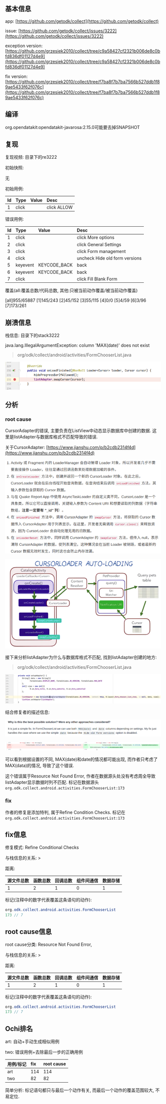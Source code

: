 ## 基本信息

app: [https://github.com/getodk/collect](https://github.com/getodk/collect)

issue: [https://github.com/getodk/collect/issues/3222](https://github.com/getodk/collect/issues/3222)

exception version: [https://github.com/grzesiek2010/collect/tree/c9a58427cf2321b006de8c0bfd836df01127d4e9](https://github.com/grzesiek2010/collect/tree/c9a58427cf2321b006de8c0bfd836df01127d4e9)

fix version: [https://github.com/grzesiek2010/collect/tree/f7ba8f7b7ba7566b527ddb1f89ae5433f62f076c](https://github.com/grzesiek2010/collect/tree/f7ba8f7b7ba7566b527ddb1f89ae5433f62f076c)

## 编译

org.opendatakit:opendatakit-javarosa:2.15.0可能要去掉SNAPSHOT

## 复现

复现视频: 目录下的re3222

初始快照:

无

初始用例:

|Id|Type|Value|Desc|
|:----|:----|:----|:----|
|1|click|    |click ALLOW|

错误用例:

|Id|Type|Value|Desc|
|:----|:----|:----|:----|
|1|click|    |click More options|
|2|click|    |click General Settings|
|3|click|    |click Form management|
|4|click|    |uncheck Hide old form versions|
|5|keyevent|KEYCODE_BACK|back|
|6|keyevent|KEYCODE_BACK|back|
|7|click|    |click Fill Blank Form|

覆盖(all:覆盖总数/代码总数, 其他:只被当前动作覆盖/被当前动作覆盖)

[all]955/65887 [1]145/243 [2]45/152 [3]55/115 [4]0/0 [5]4/59 [6]3/96 [7]173/261 

## 崩溃信息

栈信息: 目录下的stack3222

java.lang.IllegalArgumentException: column 'MAX(date)' does not exist

> org/odk/collect/android/activities/FormChooserList.java

![image-20220308211807079](README.assets/image-20220308211807079.png)

## 分析

### root cause

CursorAdapter的错误, 主要负责在ListView中动态显示数据库中创建的数据. 这里是listAdapter与数据库格式不匹配导致的错误.

关于CursorAdapter: [https://www.jianshu.com/p/b2cdb2314f4d](https://www.jianshu.com/p/b2cdb2314f4d)

![image-20220308211811138](README.assets/image-20220308211811138.png)

![image-20220308211815088](README.assets/image-20220308211815088.png)

接下来分析listAdapter为什么与数据库格式不匹配, 找到listAdapter创建的地方:

> org/odk/collect/android/activities/FormChooserList.java

![image-20220308211819421](README.assets/image-20220308211819421.png)

结合修复者的描述信息:

![image-20220308211823254](README.assets/image-20220308211823254.png)

![image-20220308211830877](README.assets/image-20220308211830877.png)

可以看到根据设置的不同, MAX(date)和date的情况都可能出现, 而作者只考虑了MAX(data)的情况, 导致了这个错误.

这个错误属于Resource Not Found Error, 作者在数据源头处没有考虑周全导致listAdapter显示数据时列不匹配. 标记在数据源头`org.odk.collect.android.activities.FormChooserList:173`

### fix

作者的修复是添加特判, 属于Refine Condition Checks. 标记在`org.odk.collect.android.activities.FormChooserList:173`

## fix信息

修复模式: Refine Conditional Checks

与栈信息的关系: >

距离:

|源文件总数|函数总数|回调总数|组件间通信|数据存储|
|:----|:----|:----|:----|:----|
|1|2|1|0|1|

标记(注释中的数字代表覆盖这条语句的动作):

```java
org.odk.collect.android.activities.FormChooserList
173 // 7
```
## root cause信息

root cause分类: Resource Not Found Error,

与栈信息的关系: >

距离:

|源文件总数|函数总数|回调总数|组件间通信|数据存储|
|:----|:----|:----|:----|:----|
|1|2|1|0|1|

标记(注释中的数字代表覆盖这条语句的动作):

```java
org.odk.collect.android.activities.FormChooserList
173 // 7
```
## Ochi排名

art: 自动+手动生成相似用例

two: 错误用例+去除最后一步的正确用例

|用例/标记|fix|root cause|
|:----|:----|:----|
|art|114|114|
|two|82|82|

简单分析: 标记语句都只与最后一个动作有关, 而最后一个动作的覆盖范围较大, 不易定位. 

